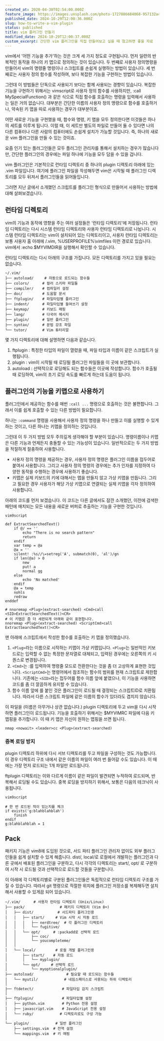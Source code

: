 ```yaml
---
created_at: 2020-04-30T02:54:00.000Z
feature_image: https://images.unsplash.com/photo-1727886684068-957132ac7e08?crop=entropy&cs=tinysrgb&fit=max&fm=jpg&ixid=M3wxMTc3M3wwfDF8YWxsfDN8fHx8fHx8fDE3MzAxNzI4MzN8&ixlib=rb-4.0.3&q=80&w=2000
published_date: 2024-10-29T12:00:36.000Z
slug: how-to-write-a-vim-plugin
status: published
title: vim 플러그인 만들기
modified_date: 2024-10-29T12:00:37.000Z
custom_excerpt: 간단한 vim 플러그인을 직접 만들어보고 싶을 때 참고하면 좋을 자료
---
```


vim에서 '어떤 기능을 추가'하는 것은 크게 세 가지 정도로 구현됩니다. 먼저 일련의 반복적인 동작을 하나의 키 맵으로 정의하는 것이 있습니다. 두 번째로 사용자 정의명령을 만들어서 vim의 명령줄 명령이나 스크립트를 손쉽게 실행하는 방법이 있습니다. 세 번째로는 사용자 정의 함수를 작성하여, 보다 복잡한 기능을 구현하는 방법이 있습니다. 

그런데 이 방법들은 단독으로 사용되기 보다는 함께 사용되는 경향이 있습니다. 복잡한 기능을 구현하기 위해서는 vimscript로 사용자 정의 함수를 사용하지만, :call MySpecialFunction() 과 같은 식으로 직접 함수를 호출하는 명령을 입력해서 사용하는 일은 거의 없습니다. 대부분은 간단한 이름의 사용자 정의 명령으로 함수를 호출하거나, 약속된 키 맵을 따로 사용하는 경우가 대부분이죠. 

어떤 새로운 기능을 구현했을 때, 함수와 명령, 키 맵을 모두 정의한다면 이것들은 하나의 세트를 이루게 됩니다. 이럴 때, 이 세트만 별도의 파일로 만들어 둘 수 있다면 나의 다른 컴퓨터나 다른 사람의 컴퓨터에도 손쉽게 설치가 가능할 것입니다. 즉, 하나의 새로운 vim 플러그인을 만들 수 있는 것이죠. 

요즘 인기 있는 플러그인들은 모두 플러그인 관리자를 통해서 설치하는 경우가 많습니다만, 간단한 플러그인의 경우에는 파일 하나에 기능을 모두 담을 수 있을 겁니다. 

vim 플러그인은 기본적으로 런타임 디렉토리 중 하나의 plugin 디렉토리 아래에 있는 .vim 파일입니다. 여기에 플러그인 파일을 작성해두면 vim은 시작될 때 플러그인 디렉토리를 모두 뒤져서 플러그인들을 읽어들입니다. 

그러면 지난 글에서 소개했던 스크립트를 플러그인 형식으로 만들어서 사용하는 방법에 대해 살펴보겠습니다. 

## 런타임 디렉토리

vim의 기능과 동작에 영향을 주는 여러 설정들은 '런타임 디렉토리'에 저장됩니다. 런타임 디렉토리는 다시 시스템 런타임 디렉토리와 사용자 런타임 디렉토리로 나뉩니다. 시스템 런타임 디렉토리는 vim이 설치되어 있는 디렉토리이고, 사용자 런타임 디렉토리는 보통 사용자 홈 아래에 /.vim, %USERPROFILE%\vimfiles 이런 경로로 있습니다.  vim에서 :echo $MYVIMDIR을 실행해서 확인할 수 있습니다.

런타임 디렉토리는 다시 아래의 구조를 가집니다. 모든 디렉토리를 가지고 있을 필요는 없습니다. 

```
~/.vim/
├── autoload/     # 자동으로 로드되는 함수들
├── colors/      # 컬러 스키마 파일들
├── compiler/    # 컴파일러 설정
├── doc/         # 도움말 문서
├── ftplugin/    # 파일타입별 플러그인
├── indent/      # 파일타입별 들여쓰기 설정
├── keymap/      # 키보드 매핑
├── lang/        # 다국어 메시지
├── plugin/      # 일반 플러그인
├── syntax/      # 문법 강조 파일
└── tutor/       # Vim 튜터리얼
```

몇 가지 디렉토리에 대해 설명하면 다음과 같습니다. 

1. ftplugin : 특정한 타입의 파일이 열렸을 때, 파일 타입과 이름이 같은 스크립트가 실행됩니다.
2. plugin : vim이 시작될 때 로딩될 플러그인 파일들을 이 곳에 보관합니다.
3. autoload : 선택적으로 로딩해도 되는 함수들은 이곳에 작성합니다. 함수가 호출될 때 로딩하여, vim의 초기 로딩 속도를 빠르게 하는데 도움이 됩니다. 

## 플러그인의 기능을 키맵으로 사용하기

플러그인에서 제공하는 함수를 매번 `:call ...` 명령으로 호출하는 것은 불편합니다. 그래서 이를 쉽게 호출할 수 있는 다른 방법이 필요합니다. 

하나는 `:command` 명령을 사용해서 사용자 정의 명령을 하나 만들고 이를 실행할 수 있게 하는 것이고, 다른 하나는 키맵을 정의하는 것입니다. 

그런데 이 두 가지 방법 모두 주의깊게 생각해야 할 부분이 있습니다. 명령이름이나 키맵은 다른 기능과 언제든지 충돌할 수 있는 가능성이 있습니다. 일반적으로는 두 가지 방법을 적절하게 절충하여 사용합니다. 

* 사용자 정의 명령을 제공하는 경우, 사용자 정의 명령은 플러그인 이름을 접두어로 붙여서 사용합니다. 그리고 사용자 정의 명령의 경우에는 추가 인자를 지정하여 다양한 동작을 수행하는 경우에 사용하기 좋습니다.
* 키맵은 실제 키보드의 키에 대해서는 맵을 만들지 않고 가상 키맵을 만듭니다. 그리고 필요한 경우 사용자가 해당 가상 키맵으로 연결되는 실제 키맵을 각자 정의하여 사용합니다. 

아래의 코드를 먼저 보겠습니다. 이 코드는 다른 글에서도 잠깐 소개했던, 이전에 검색한 패턴에 매치되는 모든 내용을 새로운 버퍼로 추출하는 기능을 구현한 것입니다.

```vimscript
vim9script

def ExtractSearchedText()
	if @/ == ''
		echo "There is no search pattern"
		return
	endif
	var temp = @a
	@a = ''
	silent! :%s//\=setreg('A', submatch(0), 'al')/gn
	if len(@a) > 0
		new
		put! a
		normal gg
	else
		echo 'No matched'
	endif
	@a = temp
	nohls
	redraw
enddef

# nnoremap <Plug>(extract-searched) <Cmd>call <SID>ExtractSearchedText()<CR>
# 이 키맵은 좀 더 세련되게 아래와 같이 표현합니다.
nnoremap <Plug>(extract-searched) <ScriptCmd>call ExtractSearchedText()<CR>
```

맨 아래에 스크립트에서 작성한 함수를 호출하는 키 맵을 정의했습니다. 

1. `<Plug>`라는 이름으로 시작하는 키맵이 가상 키맵입니다. `<Plug>`는 일반적인 키보드로는 입력할 수 없는 특정한 문자열로 대체되고, 입력된 경우에는 오른쪽의 키 시퀀스로 변경됩니다. 
2. `<Cmd>`는 :를 입력하여 명령줄 모드로 전환한다는 것을 좀 더 고상하게 표현한 것입니다. `<ScriptCmd>`는 명령어에서 참조하는 함수의 범위를 현재 스크립트로 제한합니다. 기존에는 `<SID>`라는 접두어를 함수 이름 앞에 붙였으나, 이 기능을 사용하면 코드를 좀 더 깔끔하게 유지할 수 있습니다. 
3. 함수 이름 앞에 <SID>를 붙인 것은 플러그인이 로드될 때 결정되는 스크립트ID로 치환됩니다. 따라서 다른 스크립트 파일에 같은 이름의 함수가 있더라도 겹치지 않습니다. 

이 파일을 (이름은 아무거나 상관 없습니다.) plugin 디렉토리에 두고 vim을 다시 시작하면 플러그인이 로드됩니다. 기능을 호출하기 위해서는 $MYVIMRC 파일에 다음 키 맵핑을 추가합니다. 이 때 키 맵은 자신이 원하는 맵핑을 쓰면 됩니다. 

```
nmap <nowait> <leader>cc <Plug>(extract-searched)
```

### 중복 로딩 방지

plugin 디렉토리 하위에 다시 서브 디렉토리를 두고 파일을 구성하는 것도 가능합니다. 이 경우 디렉토리 구조 내에서 같은 이름의 파일이 여러 번 들어갈 수도 있습니다. 이 때에는 가장 먼저 로드되는 1개 파일만 로드됩니다. 

ftplugin 디렉토리는 이와 다르게 이름이 같은 파일이 발견되면 누적하여 로드되며, 반복해서 로딩될 수도 있습니다. 중복 로딩을 방지하기 위해서, 보통은 다음의 테크닉이 사용됩니다. 

```vimscript
vim9script

# 한 번 로드된 적이 있는지를 체크
if exists('g:blahblahblah')
	finish
endif
g:blahblahblah = 1
```

## Pack

패키지 기능은 vim8에 도입된 것으로, 서드 파티 플러그인 관리자 없이도 외부 플러그인들을 쉽게 설치할 수 있게 해줍니다. dist/, local/로 로컬에서 개발하는 플러그인과 다른 곳에서 배포된 플러그인을 구분하고, 다시 각각의 디렉토리는 start/, opt/ 로 구분하여 시작 시 로드될 것과 선택적으로 로드할 것들을 구분합니다. 

이 아래에 각 디렉토리별로 구분된 플러그인들은 독립적으로 런타임 디렉토리 구조를 가질 수 있습니다. 따라서 git 명령으로 적절한 위치에 플러그인 저장소를 복제해두면 설치해서 사용할 수 있게끔 되어 있습니다.


```
~/.vim/      # 사용자 런타임 디렉토리 (Unix/Linux)
├── pack/                # 패키지 디렉토리 (Vim 8+)
│   ├── dist/           # 서드파티 플러그인용
│   │   ├── start/     # Vim 시작 시 자동 로드
│   │   │   ├── nerdtree/  # 각 플러그인 디렉토리
│   │   │   └── fugitive/
│   │   └── opt/      # :packadd로 선택적 로드
│   │       ├── coc/
│   │       └── youcompleteme/
│   │
│   └── local/         # 로컬 개발 플러그인용
│       ├── start/    # 자동 로드
│       │   └── myplugin/
│       └── opt/     # 선택적 로드
│           └── myoptionalplugin/
├── autoload/               # 필요할 때 로드되는 함수들
│   └── myutil/            # 네임스페이스로 사용되는 하위 디렉토리
│
├── ftdetect/             # 파일타입 감지 스크립트
│
├── ftplugin/             # 파일타입별 설정
│   ├── python.vim        # Python 전용 설정
│   ├── javascript.vim    # JavaScript 전용 설정
│   └── ruby/            # 디렉토리로도 구성 가능
│
└── plugin/            # 일반 플러그인
    ├── settings.vim  # 전역 설정
    └── mappings.vim  # 키 매핑
```